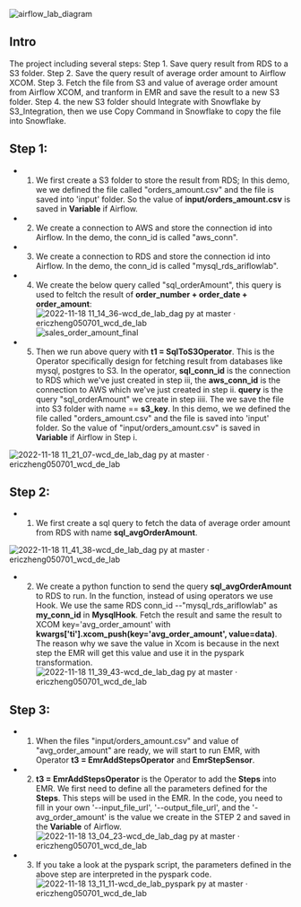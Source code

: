 ![airflow_lab_diagram](https://user-images.githubusercontent.com/62180522/202745575-a43c6e52-f818-40a8-90a5-aeb58ec3cb83.png)

## Intro
The project including several steps:
Step 1. Save query result from RDS to a S3 folder.
Step 2. Save the query result of average order amount to Airflow XCOM.
Step 3. Fetch the file from S3 and value of average order amount from Airflow XCOM, and tranform in EMR and save the result to a new S3 folder. 
Step 4. the new S3 folder should Integrate with Snowflake by S3_Integration, then we use Copy Command in Snowflake to copy the file into Snowflake.


## Step 1: 
  - 1) We first create a S3 folder to store the result from RDS; In this demo, we we defined the file called "orders_amount.csv" and the file is saved into 'input' folder. So the value of **input/orders_amount.csv** is saved in **Variable** if Airflow.
  - 2)  We create a connection to AWS and store the connection id into Airflow. In the demo, the conn_id is called "aws_conn".
  - 3) We create a connection to RDS and store the connection id into Airflow. In the demo, the conn_id is called "mysql_rds_ariflowlab".
  - 4) We create the below query called "sql_orderAmount", this query is used to feltch the result of **order_number + order_date + order_amount**:
      ![2022-11-18 11_14_36-wcd_de_lab_dag py at master · ericzheng050701_wcd_de_lab](https://user-images.githubusercontent.com/62180522/202750844-14736eb1-8170-4030-b9f9-a646537fc0d2.jpg)
      ![sales_order_amount_final](https://user-images.githubusercontent.com/62180522/202755636-56273c41-b501-4dcd-817d-136e9f29cee0.jpg)

  - 5) Then we run above query with **t1 = SqlToS3Operator**. This is the Operator specifically design for fetching result from databases like mysql, postgres to S3. In the operator, **sql_conn_id** is the connection to RDS which we've just created in step iii, the **aws_conn_id** is the connection to AWS which we've just created in step ii. **query** is the query "sql_orderAmount" we create in step iiii. The we save the file into S3 folder with name == **s3_key**. In this demo, we we defined the file called "orders_amount.csv" and the file is saved into 'input' folder. So the value of "input/orders_amount.csv" is saved in **Variable** if Airflow in Step i.
  
![2022-11-18 11_21_07-wcd_de_lab_dag py at master · ericzheng050701_wcd_de_lab](https://user-images.githubusercontent.com/62180522/202752633-14d1c3fd-a5c8-4fae-8843-6d88c0101d35.jpg)


## Step 2: 
- 1) We first create a sql query to fetch the data of average order amount from RDS with name **sql_avgOrderAmount**.
    
![2022-11-18 11_41_38-wcd_de_lab_dag py at master · ericzheng050701_wcd_de_lab](https://user-images.githubusercontent.com/62180522/202756788-8652f820-24d6-4c33-b8e7-d64ad524e9e7.jpg)

- 2) We create a python function to send the query **sql_avgOrderAmount** to RDS to run. In the function, instead of using operators we use Hook. We use the same RDS conn_id --"mysql_rds_ariflowlab" as **my_conn_id** in **MysqlHook**. Fetch the result and same the result to XCOM key='avg_order_amount' with **kwargs['ti'].xcom_push(key='avg_order_amount', value=data)**. The reason why we save the value in Xcom is because in the next step the EMR will get this value and use it in the pyspark transformation. 
![2022-11-18 11_39_43-wcd_de_lab_dag py at master · ericzheng050701_wcd_de_lab](https://user-images.githubusercontent.com/62180522/202757080-4caa9847-d15b-4c44-9b8a-a748a1bc80ab.jpg)

## Step 3:
- 1) When the files "input/orders_amount.csv" and value of "avg_order_amount" are ready, we will start to run EMR, with Operator **t3 = EmrAddStepsOperator** and **EmrStepSensor**. 
- 2) **t3 = EmrAddStepsOperator** is the Operator to add the **Steps** into EMR. We first need to define all the parameters defined for the **Steps**. This steps will be used in the EMR. In the code, you need to fill in your own '--input_file_url', '--output_file_url', and the '-avg_order_amount' is the value we create in the STEP 2 and saved in the **Variable** of Airflow.
![2022-11-18 13_04_23-wcd_de_lab_dag py at master · ericzheng050701_wcd_de_lab](https://user-images.githubusercontent.com/62180522/202773057-449a3782-7cb8-4666-bca4-98c75a186567.jpg)
- 3) If you take a look at the pyspark script, the parameters defined in the above step are interpreted in the pyspark code.
![2022-11-18 13_11_11-wcd_de_lab_pyspark py at master · ericzheng050701_wcd_de_lab](https://user-images.githubusercontent.com/62180522/202774338-57edb2b8-e367-4da2-aa01-3e1ac9be752c.jpg)



